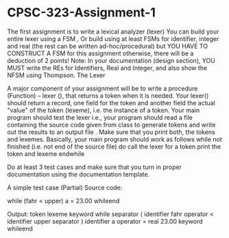 # CPSC-323-Assignment-1

The first assignment is to write a lexical analyzer (lexer)
You can build your entire lexer using a FSM , Or build using at least FSMs for identifier, integer and real (the rest can be written ad-hoc/procedural) but YOU HAVE TO CONSTRUCT A FSM for this assignment otherwise, there will be a deduction of 2 points!
Note: In your documentation (design section), YOU MUST write the REs for Identifiers, Real and Integer, and also show the NFSM using Thompson.
The Lexer

A major component of your assignment will be to write a procedure (Function) – lexer (), that returns a token when it is needed. Your lexer() should return a record, one field for the token and another field the actual "value" of the token (lexeme), i.e. the instance of a token.
Your main program should test the lexer i.e., your program should read a file containing the source code given from class to generate tokens and write out the results to an output file . Make sure that you print both, the tokens and lexemes.
Basically, your main program should work as follows while not finished (i.e. not end of the source file) do
call the lexer for a token print the token and lexeme
endwhile

Do at least 3 test cases and make sure that you turn in proper documentation using the documentation template.

A simple test case (Partial) Source code:

while (fahr < upper) a = 23.00 whileend

Output:
token lexeme
keyword while
separator (
identifier fahr
operator <
identifier upper
separator )
identifier a
operator =
real 23.00
keyword whileend
